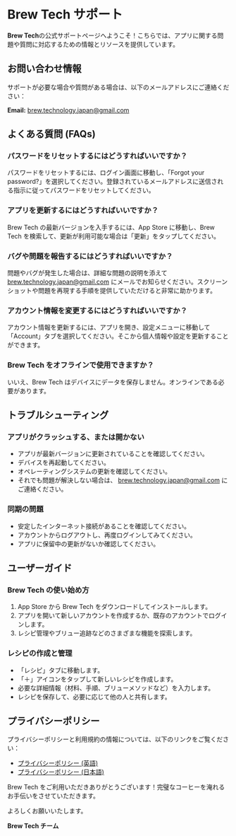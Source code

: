 # Brew Tech サポート

**Brew Tech**の公式サポートページへようこそ！こちらでは、アプリに関する問題や質問に対応するための情報とリソースを提供しています。

## お問い合わせ情報

サポートが必要な場合や質問がある場合は、以下のメールアドレスにご連絡ください：

**Email:** [brew.technology.japan@gmail.com](mailto:brew.technology.japan@gmail.com)

## よくある質問 (FAQs)

### パスワードをリセットするにはどうすればいいですか？

パスワードをリセットするには、ログイン画面に移動し、「Forgot your password?」を選択してください。登録されているメールアドレスに送信される指示に従ってパスワードをリセットしてください。

### アプリを更新するにはどうすればいいですか？

Brew Tech の最新バージョンを入手するには、App Store に移動し、Brew Tech を検索して、更新が利用可能な場合は「更新」をタップしてください。

### バグや問題を報告するにはどうすればいいですか？

問題やバグが発生した場合は、詳細な問題の説明を添えて [brew.technology.japan@gmail.com](mailto:brew.technology.japan@gmail.com) にメールでお知らせください。スクリーンショットや問題を再現する手順を提供していただけると非常に助かります。

### アカウント情報を変更するにはどうすればいいですか？

アカウント情報を更新するには、アプリを開き、設定メニューに移動して「Account」タブを選択してください。そこから個人情報や設定を更新することができます。

### Brew Tech をオフラインで使用できますか？

いいえ、Brew Tech はデバイスにデータを保存しません。オンラインである必要があります。

## トラブルシューティング

### アプリがクラッシュする、または開かない

- アプリが最新バージョンに更新されていることを確認してください。
- デバイスを再起動してください。
- オペレーティングシステムの更新を確認してください。
- それでも問題が解決しない場合は、 [brew.technology.japan@gmail.com](mailto:brew.technology.japan@gmail.com) にご連絡ください。

### 同期の問題

- 安定したインターネット接続があることを確認してください。
- アカウントからログアウトし、再度ログインしてみてください。
- アプリに保留中の更新がないか確認してください。

## ユーザーガイド

### Brew Tech の使い始め方

1. App Store から Brew Tech をダウンロードしてインストールします。
2. アプリを開いて新しいアカウントを作成するか、既存のアカウントでログインします。
3. レシピ管理やブリュー追跡などのさまざまな機能を探索します。

### レシピの作成と管理

- 「レシピ」タブに移動します。
- 「＋」アイコンをタップして新しいレシピを作成します。
- 必要な詳細情報（材料、手順、ブリューメソッドなど）を入力します。
- レシピを保存して、必要に応じて他の人と共有します。

## プライバシーポリシー

プライバシーポリシーと利用規約の情報については、以下のリンクをご覧ください：

- [プライバシーポリシー (英語)](https://astropman.github.io/BrewTechDocs/PrivacyPolicy/ENGLISH.md)
- [プライバシーポリシー (日本語)](https://astropman.github.io/BrewTechDocs/PrivacyPolicy/JAPANESE.md)

Brew Tech をご利用いただきありがとうございます！完璧なコーヒーを淹れるお手伝いをさせていただきます。

よろしくお願いいたします。

**Brew Tech チーム**
